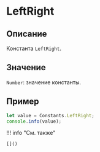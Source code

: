 # LeftRight

## Описание
Константа `LeftRight`.

## Значение
`Number`: значение константы.

## Пример
```javascript linenums="1"
let value = Constants.LeftRight;
console.info(value);
```

!!! info "См. также"

    []()

